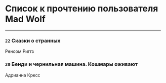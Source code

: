 # Список к прочтению пользователя Mad Wolf
---

### `22` Сказки о странных
Ренсом Риггз

### `20` Бенди и чернильная машина. Кошмары оживают
Адрианна Кресс

